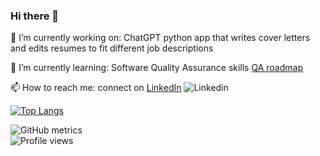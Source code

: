 ### Hi there 👋
🔭 I’m currently working on:
 ChatGPT python app that writes cover letters and edits resumes to fit different job descriptions
 
🌱 I’m currently learning:
 Software Quality Assurance skills [QA roadmap](https://roadmap.sh/qa)
 
📫 How to reach me: connect on [LinkedIn](https://www.linkedin.com/in/fredericasblissett/) ![Linkedin](https://i.stack.imgur.com/gVE0j.png)

[![Top Langs](https://github-readme-stats.vercel.app/api/top-langs/?username=redricasa)](https://github.com/anuraghazra/github-readme-stats)

![GitHub metrics](https://metrics.lecoq.io/redricasa)  
![Profile views](https://gpvc.arturio.dev/redricasa)  
<!--
**redricasa/redricasa** is a ✨ _special_ ✨ repository because its `README.md` (this file) appears on your GitHub profile.

Here are some ideas to get you started:

- 🔭 I’m currently working on ...
- 🌱 I’m currently learning ...
- 👯 I’m looking to collaborate on ...
- 🤔 I’m looking for help with ...
- 💬 Ask me about ...
- 📫 How to reach me: ...
- 😄 Pronouns: ...
- ⚡ Fun fact: ...
-->
